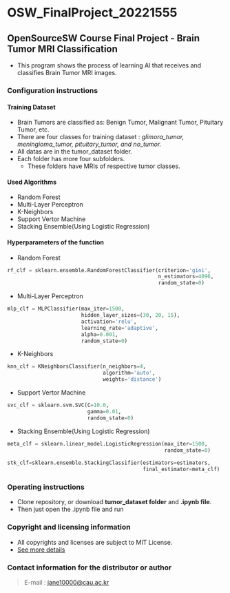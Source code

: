 # OSW_FinalProject_20221555
## OpenSourceSW Course Final Project - Brain Tumor MRI Classification
* This program shows the process of learning AI that receives and classifies Brain Tumor MRI images.
### Configuration instructions
#### Training Dataset
* Brain Tumors are classified as: Benign Tumor, Malignant Tumor, Pituitary Tumor, etc.
* There are four classes for training dataset : _glimora_tumor, meningioma_tumor, pituitary_tumor, and no_tumor._
* All datas are in the tumor_dataset folder.
* Each folder has more four subfolders.
  * These folders have MRIs of respective tumor classes.
  
#### Used Algorithms
* Random Forest
* Multi-Layer Perceptron
* K-Neighbors
* Support Vertor Machine
* Stacking Ensemble(Using Logistic Regression)
  
#### Hyperparameters of the function
* Random Forest
```Python
rf_clf = sklearn.ensemble.RandomForestClassifier(criterion='gini',
                                                 n_estimators=4096,
                                                 random_state=0)
```
* Multi-Layer Perceptron
```Python
mlp_clf = MLPClassifier(max_iter=1500,
                        hidden_layer_sizes=(30, 20, 15),
                        activation='relu',
                        learning_rate='adaptive',
                        alpha=0.001,
                        random_state=0)
```
* K-Neighbors   
```Python
knn_clf = KNeighborsClassifier(n_neighbors=4,
                               algorithm='auto',
                               weights='distance')
``` 
* Support Vertor Machine 
```Python
svc_clf = sklearn.svm.SVC(C=10.0,
                          gamma=0.01,
                          random_state=0)
```
* Stacking Ensemble(Using Logistic Regression)  
```Python
meta_clf = sklearn.linear_model.LogisticRegression(max_iter=1500,
                                                   random_state=0)
                                                   
stk_clf=sklearn.ensemble.StackingClassifier(estimators=estimators,
                                            final_estimator=meta_clf)
```

### Operating instructions
* Clone repository, or download **tumor_dataset folder** and **.ipynb file**.
* Then just open the .ipynb file and run
### Copyright and licensing information
* All copyrights and licenses are subject to MIT License.
 * [See more details](https://github.com/Gamejoongsa/OSW_FinalProject_20221555/blob/master/LICENSE)
### Contact information for the distributor or author
> E-mail : jane10000@cau.ac.kr
